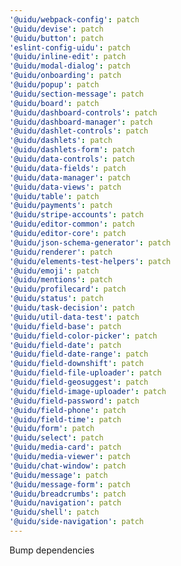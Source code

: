 ```yaml
---
'@uidu/webpack-config': patch
'@uidu/devise': patch
'@uidu/button': patch
'eslint-config-uidu': patch
'@uidu/inline-edit': patch
'@uidu/modal-dialog': patch
'@uidu/onboarding': patch
'@uidu/popup': patch
'@uidu/section-message': patch
'@uidu/board': patch
'@uidu/dashboard-controls': patch
'@uidu/dashboard-manager': patch
'@uidu/dashlet-controls': patch
'@uidu/dashlets': patch
'@uidu/dashlets-form': patch
'@uidu/data-controls': patch
'@uidu/data-fields': patch
'@uidu/data-manager': patch
'@uidu/data-views': patch
'@uidu/table': patch
'@uidu/payments': patch
'@uidu/stripe-accounts': patch
'@uidu/editor-common': patch
'@uidu/editor-core': patch
'@uidu/json-schema-generator': patch
'@uidu/renderer': patch
'@uidu/elements-test-helpers': patch
'@uidu/emoji': patch
'@uidu/mentions': patch
'@uidu/profilecard': patch
'@uidu/status': patch
'@uidu/task-decision': patch
'@uidu/util-data-test': patch
'@uidu/field-base': patch
'@uidu/field-color-picker': patch
'@uidu/field-date': patch
'@uidu/field-date-range': patch
'@uidu/field-downshift': patch
'@uidu/field-file-uploader': patch
'@uidu/field-geosuggest': patch
'@uidu/field-image-uploader': patch
'@uidu/field-password': patch
'@uidu/field-phone': patch
'@uidu/field-time': patch
'@uidu/form': patch
'@uidu/select': patch
'@uidu/media-card': patch
'@uidu/media-viewer': patch
'@uidu/chat-window': patch
'@uidu/message': patch
'@uidu/message-form': patch
'@uidu/breadcrumbs': patch
'@uidu/navigation': patch
'@uidu/shell': patch
'@uidu/side-navigation': patch
---
```


Bump dependencies
